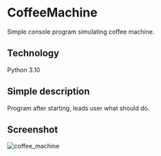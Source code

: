 # CoffeeMachine
Simple console program simulating coffee machine.

## Technology
Python 3.10

## Simple description
Program after starting, leads user what should do.


## Screenshot
![coffee_machine](https://user-images.githubusercontent.com/119300086/213790742-05ad2994-bd68-4c5e-b41b-4b109cf9b3c2.PNG)

